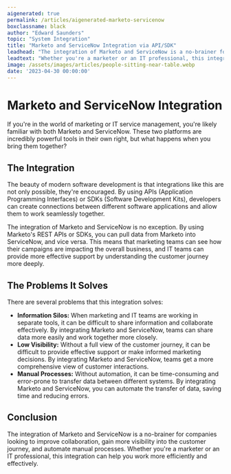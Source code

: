 ```yaml
---
aigenerated: true
permalink: /articles/aigenerated-marketo-servicenow
boxclassname: black
author: "Edward Saunders"
topic: "System Integration"
title: "Marketo and ServiceNow Integration via API/SDK"
leadhead: "The integration of Marketo and ServiceNow is a no-brainer for companies looking to improve collaboration, gain more visibility into the customer journey, and automate manual processes"
leadtext: "Whether you're a marketer or an IT professional, this integration can help you work more efficiently and effectively."
image: /assets/images/articles/people-sitting-near-table.webp
date: '2023-04-30 00:00:00'
---
```

<div class="arttext">  <h1>Marketo and ServiceNow Integration</h1>
  
  <p>If you're in the world of marketing or IT service management, you're likely familiar with both Marketo and ServiceNow. These two platforms are incredibly powerful tools in their own right, but what happens when you bring them together?</p>

  <h2>The Integration</h2>
  
  <p>The beauty of modern software development is that integrations like this are not only possible, they're encouraged. By using APIs (Application Programming Interfaces) or SDKs (Software Development Kits), developers can create connections between different software applications and allow them to work seamlessly together.</p>

  <p>The integration of Marketo and ServiceNow is no exception. By using Marketo's REST APIs or SDKs, you can pull data from Marketo into ServiceNow, and vice versa. This means that marketing teams can see how their campaigns are impacting the overall business, and IT teams can provide more effective support by understanding the customer journey more deeply.</p>

  <h2>The Problems It Solves</h2>
  
  <p>There are several problems that this integration solves:</p>
  
  <ul>
    <li><strong>Information Silos:</strong> When marketing and IT teams are working in separate tools, it can be difficult to share information and collaborate effectively. By integrating Marketo and ServiceNow, teams can share data more easily and work together more closely.</li>
    <li><strong>Low Visibility:</strong> Without a full view of the customer journey, it can be difficult to provide effective support or make informed marketing decisions. By integrating Marketo and ServiceNow, teams get a more comprehensive view of customer interactions.</li>
    <li><strong>Manual Processes:</strong> Without automation, it can be time-consuming and error-prone to transfer data between different systems. By integrating Marketo and ServiceNow, you can automate the transfer of data, saving time and reducing errors.</li>
  </ul>

  <h2>Conclusion</h2>
  
  <p>The integration of Marketo and ServiceNow is a no-brainer for companies looking to improve collaboration, gain more visibility into the customer journey, and automate manual processes. Whether you're a marketer or an IT professional, this integration can help you work more efficiently and effectively.</p>
  
</div>